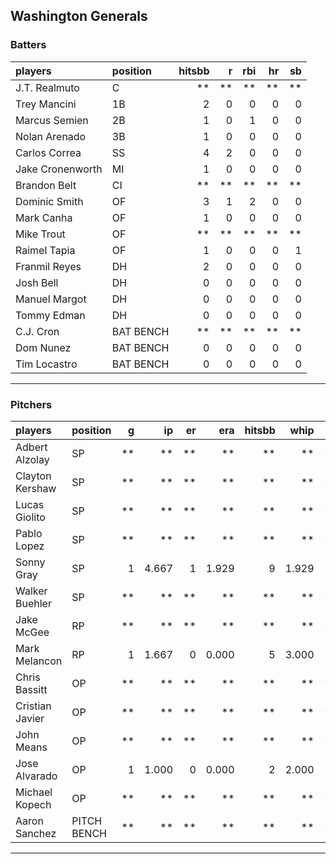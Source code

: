 ## Washington Generals

### Batters

 
|players          |position  | hitsbb|  r| rbi| hr| sb| 
|:----------------|:---------|------:|--:|---:|--:|--:| 
|J.T. Realmuto    |C         |     **| **|  **| **| **| 
|Trey Mancini     |1B        |      2|  0|   0|  0|  0| 
|Marcus Semien    |2B        |      1|  0|   1|  0|  0| 
|Nolan Arenado    |3B        |      1|  0|   0|  0|  0| 
|Carlos Correa    |SS        |      4|  2|   0|  0|  0| 
|Jake Cronenworth |MI        |      1|  0|   0|  0|  0| 
|Brandon Belt     |CI        |     **| **|  **| **| **| 
|Dominic Smith    |OF        |      3|  1|   2|  0|  0| 
|Mark Canha       |OF        |      1|  0|   0|  0|  0| 
|Mike Trout       |OF        |     **| **|  **| **| **| 
|Raimel Tapia     |OF        |      1|  0|   0|  0|  1| 
|Franmil Reyes    |DH        |      2|  0|   0|  0|  0| 
|Josh Bell        |DH        |      0|  0|   0|  0|  0| 
|Manuel Margot    |DH        |      0|  0|   0|  0|  0| 
|Tommy Edman      |DH        |      0|  0|   0|  0|  0| 
|C.J. Cron        |BAT BENCH |     **| **|  **| **| **| 
|Dom Nunez        |BAT BENCH |      0|  0|   0|  0|  0| 
|Tim Locastro     |BAT BENCH |      0|  0|   0|  0|  0| 

* * *

### Pitchers

 
|players         |position    |  g|    ip| er|   era| hitsbb|  whip| so|  w| sv| 
|:---------------|:-----------|--:|-----:|--:|-----:|------:|-----:|--:|--:|--:| 
|Adbert Alzolay  |SP          | **|    **| **|    **|     **|    **| **| **| **| 
|Clayton Kershaw |SP          | **|    **| **|    **|     **|    **| **| **| **| 
|Lucas Giolito   |SP          | **|    **| **|    **|     **|    **| **| **| **| 
|Pablo Lopez     |SP          | **|    **| **|    **|     **|    **| **| **| **| 
|Sonny Gray      |SP          |  1| 4.667|  1| 1.929|      9| 1.929|  5|  0|  0| 
|Walker Buehler  |SP          | **|    **| **|    **|     **|    **| **| **| **| 
|Jake McGee      |RP          | **|    **| **|    **|     **|    **| **| **| **| 
|Mark Melancon   |RP          |  1| 1.667|  0| 0.000|      5| 3.000|  0|  0|  1| 
|Chris Bassitt   |OP          | **|    **| **|    **|     **|    **| **| **| **| 
|Cristian Javier |OP          | **|    **| **|    **|     **|    **| **| **| **| 
|John Means      |OP          | **|    **| **|    **|     **|    **| **| **| **| 
|Jose Alvarado   |OP          |  1| 1.000|  0| 0.000|      2| 2.000|  1|  1|  0| 
|Michael Kopech  |OP          | **|    **| **|    **|     **|    **| **| **| **| 
|Aaron Sanchez   |PITCH BENCH | **|    **| **|    **|     **|    **| **| **| **| 


* * *


